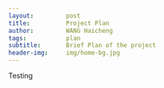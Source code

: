 ```yaml
---
layout:     	post
title:     		Project Plan
author:     	WANG Haicheng
tags:           plan
subtitle:    	Brief Plan of the project
header-img: 	img/home-bg.jpg
---
```



Testing